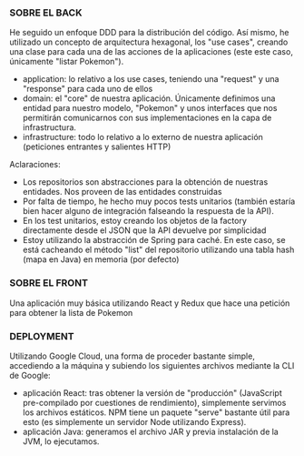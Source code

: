 ### SOBRE EL BACK
He seguido un enfoque DDD para la distribución del código. Así mismo, he utilizado un concepto de arquitectura hexagonal, los "use cases", creando
una clase para cada una de las acciones de la aplicaciones (este este caso, únicamente "listar Pokemon").

- application: lo relativo a los use cases, teniendo una "request" y una "response" para cada uno de ellos
- domain: el "core" de nuestra aplicación. Únicamente definimos una entidad para nuestro modelo, "Pokemon" y unos interfaces
que nos permitirán comunicarnos con sus implementaciones en la capa de infrastructura.
- infrastructure: todo lo relativo a lo externo de nuestra aplicación (peticiones entrantes y salientes HTTP)

Aclaraciones:

- Los repositorios son abstracciones para la obtención de nuestras entidades. Nos proveen de las entidades construidas 
- Por falta de tiempo, he hecho muy pocos tests unitarios (también estaría bien hacer alguno de integración falseando la respuesta de la API).
- En los test unitarios, estoy creando los objetos de la factory directamente desde el JSON que la API devuelve por simplicidad
- Estoy utilizando la abstracción de Spring para caché. En este caso, se está cacheando el método "list" del repositorio utilizando
una tabla hash (mapa en Java) en memoria (por defecto)


### SOBRE EL FRONT
Una aplicación muy básica utilizando React y Redux que hace una petición para obtener la lista de Pokemon

### DEPLOYMENT
Utilizando Google Cloud, una forma de proceder bastante simple, accediendo a la máquina y subiendo los siguientes archivos mediante
la CLI de Google:
- aplicación React: tras obtener la versión de "producción" (JavaScript pre-compilado por cuestiones de rendimiento), simplemente servimos los archivos
estáticos. NPM tiene un paquete "serve" bastante útil para esto (es simplemente un servidor Node utilizando Express).
- aplicación Java: generamos el archivo JAR y previa instalación de la JVM, lo ejecutamos.
